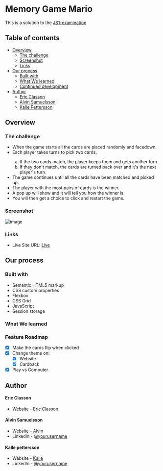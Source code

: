# Memory Game Mario

This is a solution to the [JS1-examination](https://github.com/fe23-kyh/22a-nov-exam).

## Table of contents

-   [Overview](#overview)
    -   [The challenge](#the-challenge)
    -   [Screenshot](#screenshot)
    -   [Links](#links)
-   [Our process](#our-process)
    -   [Built with](#built-with)
    -   [What We learned](#what-we-learned)
    -   [Continued development](#continued-development)
-   [Author](#author)
    -   [Eric Classon](#eric-classon)
    -   [Alvin Samuelsson ](#alvin-Samuelsson)
    -   [Kalle Pettersson ](#kalle-Pettersson)

## Overview

### The challenge

<ul>
    <li>When the game starts all the cards are placed randomly and facedown.</li>
    <li>Each player takes turns to pick two cards.</li>
    <ol type="a">
        <li>If the two cards match, the player keeps them and gets another turn.</li>
        <li>If they don't match, the cards are turned back over and it's the next player's turn.</li>
    </ol>
    <li>The game continues until all the cards have been matched and picked up.</li>
    <li>The player with the most pairs of cards is the winner.</li>
    <li>A pop up will show and it will tell you how the winner is.</li>
    <li>You will then get a choice to click and restart the game.</li>
</ul>

### Screenshot

![image](https://github.com/AwE9800/Memory-Game-main/assets/146928143/8d5f6c77-6a44-4707-bd65-4d7eb44e69dc)

### Links

-   Live Site URL: [Live](https://ehnwall.github.io/Memory-Game/)

## Our process

### Built with

-   Semantic HTML5 markup
-   CSS custom properties
-   Flexbox
-   CSS Grid
-   JavaScript
-   Session storage

### What We learned

### Feature Roadmap

-   [x] Make the cards flip when clicked
-   [x] Change theme on:
    -   [x] Website
    -   [x] Cardback
-   [x] Play vs Computer

## Author

#### Eric Classon

-   Website - [Eric Classon](https://github.com/EricClasson)

#### Alvin Samuelsson

-   Website - [Alvin ](https://github.com/AwE9800)
-   LinkedIn - [@yourusername](https://www.linkedin.com/in/alvin-samuelsson-2a682629b/)

#### Kalle pettersson

-   Website - [Kalle](https://github.com/MrKalleP)
-   LinkedIn - [@yourusername](www.linkedin.com/in/kalle-pettersson-b74724294)
